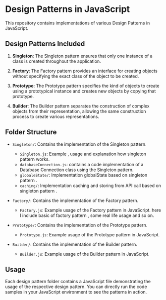 # Design Patterns in JavaScript

This repository contains implementations of various Design Patterns in JavaScript.

## Design Patterns Included

1. **Singleton**: The Singleton pattern ensures that only one instance of a class is created throughout the application.

2. **Factory**: The Factory pattern provides an interface for creating objects without specifying the exact class of the object to be created.

3. **Prototype**: The Prototype pattern specifies the kind of objects to create using a prototypical instance and creates new objects by copying that prototype.

4. **Builder**: The Builder pattern separates the construction of complex objects from their representation, allowing the same construction process to create various representations.

## Folder Structure

- `Singleton/`: Contains the implementation of the Singleton pattern.
  - `Singleton.js`: Example , usage and explanation how singleton pattern works.
  - `databaseConnection.js`: contains a code implementation of a Database Connection class using the Singleton pattern.
  - `globaleState/`: Implementation globalState based on singleton pattern .
  - `caching/`: Implementation caching and storing from API call based on singleton pattern .
  

- `Factory/`: Contains the implementation of the Factory pattern.
  - `Factory.js`: Example usage of the Factory pattern in JavaScript. here I include basic of factory pattern , some real life usage and so on. 

- `Prototype/`: Contains the implementation of the Prototype pattern.
  - `Prototype.js`: Example usage of the Prototype pattern in JavaScript.

- `Builder/`: Contains the implementation of the Builder pattern.
  - `Builder.js`: Example usage of the Builder pattern in JavaScript.

## Usage

Each design pattern folder contains a JavaScript file demonstrating the usage of the respective design pattern. You can directly run the code samples in your JavaScript environment to see the patterns in action.


